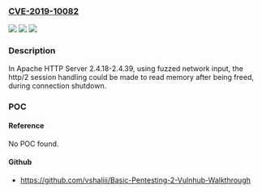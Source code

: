 ### [CVE-2019-10082](https://cve.mitre.org/cgi-bin/cvename.cgi?name=CVE-2019-10082)
![](https://img.shields.io/static/v1?label=Product&message=Apache%20HTTP%20Server&color=blue)
![](https://img.shields.io/static/v1?label=Version&message=n%2Fa&color=blue)
![](https://img.shields.io/static/v1?label=Vulnerability&message=mod_http2%2C%20write%20beyond%20array%20on%20h2%20push&color=brighgreen)

### Description

In Apache HTTP Server 2.4.18-2.4.39, using fuzzed network input, the http/2 session handling could be made to read memory after being freed, during connection shutdown.

### POC

#### Reference
No POC found.

#### Github
- https://github.com/vshaliii/Basic-Pentesting-2-Vulnhub-Walkthrough

